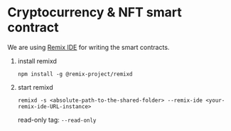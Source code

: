 # Cryptocurrency & NFT smart contract

We are using [Remix IDE](https://remix.ethereum.org/) for writing the smart contracts.

1. install remixd

	```shell
	npm install -g @remix-project/remixd
	```

2. start remixd

	```shell
	remixd -s <absolute-path-to-the-shared-folder> --remix-ide <your-remix-ide-URL-instance>
	```

	read-only tag: `--read-only`
